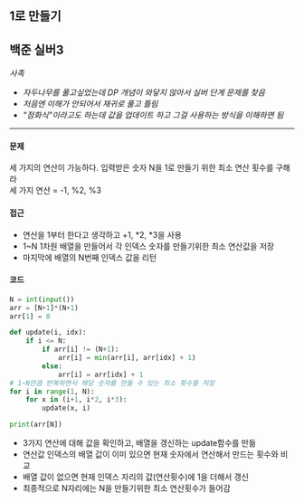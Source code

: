 ## 1로 만들기
백준
실버3
<br>
---
*사족*
- *자두나무를 풀고싶었는데 DP 개념이 와닿지 않아서 실버 단계 문제를 찾음*
- *처음엔 이해가 안되어서 재귀로 풀고 틀림*
- *"점화식"이라고도 하는데 값을 업데이트 하고 그걸 사용하는 방식을 이해하면 됨*

---
#### 문제
세 가지의 연산이 가능하다. 입력받은 숫자 N을 1로 만들기 위한 최소 연산 횟수를 구해라
<br>
세 가지 연산 = -1, %2, %3

#### 접근
- 연산을 1부터 한다고 생각하고 +1, *2, *3을 사용
- 1~N 1차원 배열을 만들어서 각 인덱스 숫자를 만들기위한 최소 연산값을 저장
- 마지막에 배열의 N번째 인덱스 값을 리턴

#### 코드
```python
N = int(input())
arr = [N+1]*(N+1)
arr[1] = 0

def update(i, idx):
    if i <= N:
        if arr[i] != (N+1):
            arr[i] = min(arr[i], arr[idx] + 1)
        else:
            arr[i] = arr[idx] + 1
# 1~N만큼 반복하면서 해당 숫자를 만들 수 있는 최소 횟수를 저장
for i in range(1, N):
    for x in (i+1, i*2, i*3):
        update(x, i)

print(arr[N])
```
- 3가지 연산에 대해 값을 확인하고, 배열을 갱신하는 update함수를 만듦
- 연산값 인덱스의 배열 값이 이미 있으면 현재 숫자에서 연산해서 만드는 횟수와 비교 
- 배열 값이 없으면 현재 인덱스 자리의 값(연산횟수)에 1을 더해서 갱신
- 최종적으로 N자리에는 N을 만들기위한 최소 연산횟수가 들어감
